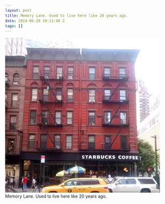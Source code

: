 ```yaml
---
layout: post
title: Memory Lane. Used to live here like 20 years ago.
date: 2014-06-28 19:11:40 Z
tags: []
---
```

![](/media/2014/06/90177895464.jpg)
Memory Lane. Used to live here like 20 years ago.
